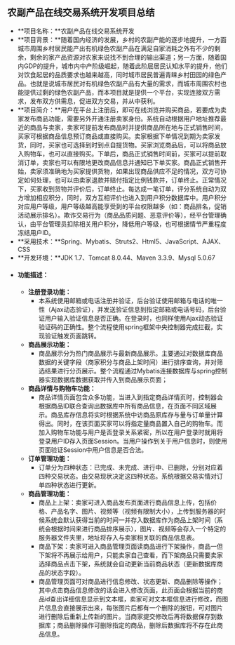 ## 农副产品在线交易系统开发项目总结 ##


- **项目名称：**农副产品在线交易系统开发
- **项目背景：**随着国内经济的发展，乡村的农副产能的逐步地提升，一方面城市周围乡村居民能产出有机绿色农副产品在满足自家消耗之外有不少的剩余，剩余的家产品资源对农家来说找不到合理的输出渠道；另一方面，随着国内GDP的提升，城市内中产阶级崛起，随着此阶层居民认知水平的提升，他们对饮食起居的品质要求也越来越高，同时城市居民普遍青睐乡村田园的绿色产品。也就是说城市居民对有机绿色农副产品有大量的需求，而城市周围农村也能提供过剩的绿色农副产品，而本项目就是提供一个平台，实现连接双方需求，发布双方供需息，促进双方交易，并从中获利。
- **项目简介：**用户在平台上注册后，即可在线浏览并购买商品，若要成为卖家发布商品功能，需要另外开通注册卖家身份。系统自动根据用户地址推荐最近的商品与卖家，卖家可提前发布商品时并提供商品所在地与正式销售时间，买家可根据商品信息预订商品或直接购买。卖家根据下单情况到期为卖家发货，同时，买家也可选择到时到点自提货物。买家浏览商品后，可以将商品放入购物车，也可以直接购买。下单后，商品正式销售时间前，买家可以提前取消订单，卖家也可以有限地更改商品信息并通知已下单买家。商品正式销售开始，卖家须准确地为买家提供货物，如果出现商品供应不足的情况，双方可协定如何处理，也可以由卖家退款并赔付指定比例钱款并，订单终止。正常情况下，买家收到货物并评价后，订单终止。每达成一笔订单，评分系统自动为双方增加相应积分，同时，双方互相评价也进入到用户积分数据库中。用户积分对应用户等级，用户等级越高能享受到的平台权限越多（如：商品排名，促销活动展示排名）。欺诈交易行为（商品品质问题、恶意评价等），经平台管理确认，由平台管理员扣除相关用户积分，降低用户等级，也可根据情节严重程度冻结用户ID。
- **采用技术：**Spring、Mybatis、Struts2、Html5、JavaScript、AJAX、CSS
- **开发环境：**JDK 1.7、Tomcat 8.0.44、Maven 3.3.9、Mysql 5.0.67
- #### 功能描述： ####
	- **注册登录功能：**
		- 本系统使用邮箱或电话注册并验证，后台验证使用邮箱与电话的唯一性（Ajax动态验证），并发送验证信息到指定邮箱或电话号码，后台验证用户输入验证信息是否正确。在登录时，也同样使用Ajax动态验证验证码的正确性。整个流程使用spring框架中央控制器完成拦截，实现验证触发页面跳转。
	- **商品展示功能：**
		- 商品展示分为热门商品展示与最新商品展示。主要通过对数据库商品数据的关键字段（商家积分与商品上架时间）进行排序查询，并对筛选结果进行分页展示。整个流程通过Mybatis连接数据库与spring控制器实现数据库数据获取并传入到商品展示页面；
	- **商品详情与购物车功能：**
		- 商品详情页面包含众多功能，当进入到指定商品详情页时，控制器会根据商品ID联合查询出数据库中所有商品信息，在页面不同区域展示。商品库存信息将实时根据系统中访商品原库存与量与订单量计算得出。同时，在该页面买家可以将指定量商品置入自己的购物车。而加入购物车功能与用户是否登录关系紧密，所以在用户登录时就用将登录用户ID存入页面Session。当用户操作到关于用户信息时，则使用页面验证Session中用户信息是否合法。
	- **订单管理功能：**
		- 订单分为四种状态：已完成、未完成、进行中、已删除，分别对应着四种交易状态。由交易现状决定这四种状态。系统根据交易实情对订单四种状态进行更新。
	- **商品管理功能：**
		- 商品上上架：卖家可进入商品发布页面进行商品信息上传，包括价格、产品名字、图片、视频等（视频有限制大小），上传到服务器的时候系统会默认获得当前的时间一并存入数据库作为商品上架时间（系统会根据时间来进行商品排序展示），图片、视频等会存入一个特定的服务器文件夹里，地址将存入与卖家相关联的商品信息表。
		- 商品下架：卖家可进入商品管理页面读商品进行下架操作，商品一但下架将不再展示给用户，只能卖家自己查看，而下架商品只需要卖家选择商品点击下架，系统就会自动更新当前商品状态（更新数据库商品的状态字段）。
		- 商品管理页面可对商品进行信息修改、状态更新、商品删除等操作；其中点击商品信息修改的话会进入修改页面，此页面会根据当前的商品id查出详细信息显示到文本框，卖家可对文本框信息进行修改，而图片信息会直接展示出来，每张图片后都有一个删除的按钮，可对图片进行删除后重新上传新的图片。当商家提交修改后再将数据保存到数据库；商品删除操作可删除指定的商品，删除后数据库将不存在此商品信息。
